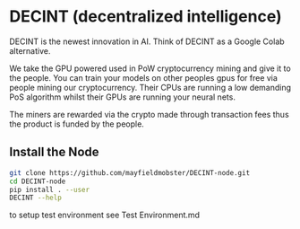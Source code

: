 # DECINT (decentralized intelligence)

DECINT is the newest innovation in AI. Think of DECINT as a Google Colab alternative.

We take the GPU powered used in PoW cryptocurrency mining and give it to the people. You can train your models on other peoples gpus for free
via people mining our cryptocurrency. Their CPUs are running a low demanding PoS algorithm whilst their GPUs are running your neural nets.

The miners are rewarded via the crypto made through transaction fees thus the product is funded by the people.


## Install the Node

```bash
git clone https://github.com/mayfieldmobster/DECINT-node.git
cd DECINT-node
pip install . --user
DECINT --help
```

to setup test environment see Test Environment.md






